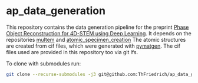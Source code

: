 # ap_data_generation

This repository contains the data generation pipeline for the preprint [Phase Object Reconstruction for 4D-STEM using Deep Learning](https://arxiv.org/abs/2202.12611).
It depends on the repositories [multem](https://github.com/Ivanlh20/multem) and [atomic_specimen_creation](https://github.com/ThFriedrich/atomic_specimen_creation)
The atomic structures are created from cif files, which were generated with [pymatgen](https://pymatgen.org/). The cif files used are provided in this repository too via git lfs.

To clone with submodules run:
```bash
git clone --recurse-submodules -j3 git@github.com:ThFriedrich/ap_data_generation.git
```
